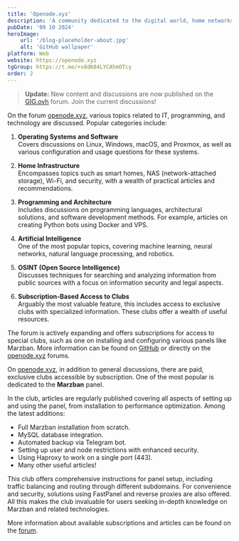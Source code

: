 ```yaml
---
title: 'Openode.xyz'
description: 'A community dedicated to the digital world, home networks, and technology'
pubDate: '09 10 2024'
heroImage:
    url: '/blog-placeholder-about.jpg'
    alt: 'GitHub wallpaper'
platform: Web
website: https://openode.xyz
tgGroup: https://t.me/+v8dK84LYCAhmOTcy
order: 2
---
```


> **Update:** New content and discussions are now published on the [GIG.ovh](https://gig.ovh) forum. Join the current discussions!

On the forum [openode.xyz](https://openode.xyz), various topics related to IT, programming, and technology are discussed. Popular categories include:

1. **Operating Systems and Software**  
   Covers discussions on Linux, Windows, macOS, and Proxmox, as well as various configuration and usage questions for these systems.

2. **Home Infrastructure**  
   Encompasses topics such as smart homes, NAS (network-attached storage), Wi-Fi, and security, with a wealth of practical articles and recommendations.

3. **Programming and Architecture**  
   Includes discussions on programming languages, architectural solutions, and software development methods. For example, articles on creating Python bots using Docker and VPS.

4. **Artificial Intelligence**  
   One of the most popular topics, covering machine learning, neural networks, natural language processing, and robotics.

5. **OSINT (Open Source Intelligence)**  
   Discusses techniques for searching and analyzing information from public sources with a focus on information security and legal aspects.

6. **Subscription-Based Access to Clubs**  
   Arguably the most valuable feature, this includes access to exclusive clubs with specialized information. These clubs offer a wealth of useful resources.

The forum is actively expanding and offers subscriptions for access to special clubs, such as one on installing and configuring various panels like Marzban. More information can be found on [GitHub](https://dignezzz.github.io/) or directly on the [openode.xyz](https://openode.xyz) forums.

On [openode.xyz](https://openode.xyz), in addition to general discussions, there are paid, exclusive clubs accessible by subscription. One of the most popular is dedicated to the **Marzban** panel.

In the club, articles are regularly published covering all aspects of setting up and using the panel, from installation to performance optimization. Among the latest additions:

- Full Marzban installation from scratch.
- MySQL database integration.
- Automated backup via Telegram bot.
- Setting up user and node restrictions with enhanced security.
- Using Haproxy to work on a single port (443).
- Many other useful articles!

This club offers comprehensive instructions for panel setup, including traffic balancing and routing through different subdomains. For convenience and security, solutions using FastPanel and reverse proxies are also offered. All this makes the club invaluable for users seeking in-depth knowledge on Marzban and related technologies.

More information about available subscriptions and articles can be found on the [forum](https://openode.xyz/subscriptions/).
